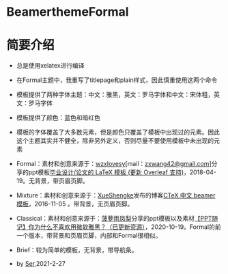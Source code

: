 # BeamerthemeFormal
# 简要介绍

- 总是使用xelatex进行编译

- 在Formal主题中，我重写了titlepage和plain样式，因此慎重使用这两个命令

- 模板提供了两种字体主题：中文：雅黑，英文：罗马字体和中文：宋体粗，英文：罗马字体
- 模板提供了颜色：蓝色和暗红色
- 模板的字体覆盖了大多数元素，但是颜色只覆盖了模板中出现过的元素。因此这个主题其实并不健全，除非另外定义，否则尽量不要使用模板中未出现的元素
- Formal：素材和创意来源于：[wzxlovesy](https://www.cc98.org/user/id/505461)[mail：zxwang42@gmail.com]分享的ppt模板[毕业设计/论文的 LaTeX 模板 (更新 Overleaf 支持)](https://www.cc98.org/topic/4762356)，2018-04-19。无背景，带页眉页脚。
- Mixture：素材和创意来源于：[XueShengke](https://blog.csdn.net/xueshengke)发布的博客[CTeX 中文 beamer 模板](https://blog.csdn.net/xueshengke/article/details/53045880)，2016-11-05 。带背景，无页眉页脚。
- Classical：素材和创意来源于：[菠萝雨凤梨](https://www.cc98.org/user/id/583692)分享的ppt模板以及素材[【PPT随记】你为什么不喜欢用微软雅黑？（已更新资源）](https://www.cc98.org/topic/4979847)，2020-10-19。Formal的前一个版本，带背景和页眉页脚，内部和Formal很相似。
- Brief：较为简单的模板，无背景，带导航条。
- by [Ser](https://www.cc98.org/user/id/632571),2021-2-27